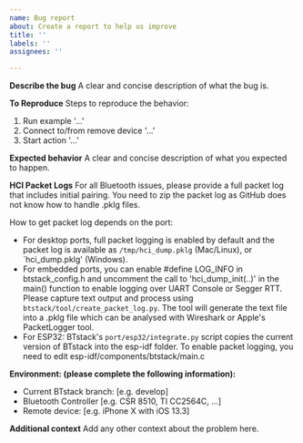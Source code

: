 ```yaml
---
name: Bug report
about: Create a report to help us improve
title: ''
labels: ''
assignees: ''

---
```


**Describe the bug**
A clear and concise description of what the bug is.

**To Reproduce**
Steps to reproduce the behavior:
1. Run example '...'
2. Connect to/from remove device '...'
3. Start action '...'

**Expected behavior**
A clear and concise description of what you expected to happen.

**HCI Packet Logs**
For all Bluetooth issues, please provide a full packet log that includes initial pairing. You need to zip the packet log as GitHub does not know how to handle .pklg files. 

How to get packet log depends on the port:
- For desktop ports, full packet logging is enabled by default and the packet log is available as `/tmp/hci_dump.pklg` (Mac/Linux), or `hci_dump.pklg' (Windows).
- For embedded ports, you can enable #define LOG_INFO in btstack_config.h and uncomment the call to 'hci_dump_init(..)' in the main() function to enable logging over UART Console or Segger RTT. Please capture text output and process using `btstack/tool/create_packet_log.py`. The tool will generate the text file into a .pklg file which can be analysed with Wireshark or Apple's PacketLogger tool.
- For ESP32: BTstack's `port/esp32/integrate.py` script copies the current version of BTstack into the esp-idf folder. To enable packet logging, you need to edit esp-idf/components/btstack/main.c

**Environment:  (please complete the following information):**
 - Current BTstack branch: [e.g. develop]
 - Bluetooth Controller [e.g. CSR 8510, TI CC2564C, ...]
 - Remote device: [e.g. iPhone X with iOS 13.3]

**Additional context**
Add any other context about the problem here.
